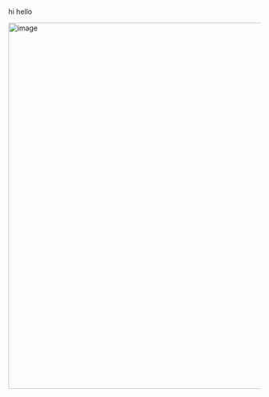 hi hello 

<img width="735" height="732" alt="image" src="https://github.com/user-attachments/assets/6862bcaa-f3f1-4860-af45-472b4615ae19" />

